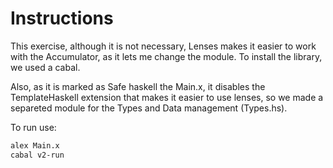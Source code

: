 # Instructions

This exercise, although it is not necessary, Lenses makes it easier
to work with the Accumulator, as it lets me change the module. To install the library, we used a cabal.

Also, as it is marked as Safe haskell the Main.x, it disables the
TemplateHaskell extension that makes it easier to use lenses, so we
made a separeted module for the Types and Data management (Types.hs).

To run use:

```bash
alex Main.x
cabal v2-run
```
